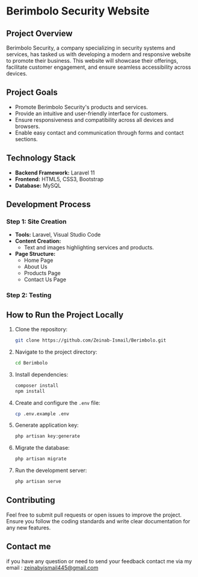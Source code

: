 # Berimbolo Security Website 

## Project Overview
Berimbolo Security, a company specializing in security systems and services, has tasked us with developing a modern and responsive website to promote their business. This website will showcase their offerings, facilitate customer engagement, and ensure seamless accessibility across devices.

## Project Goals
- Promote Berimbolo Security's products and services.
- Provide an intuitive and user-friendly interface for customers.
- Ensure responsiveness and compatibility across all devices and browsers.
- Enable easy contact and communication through forms and contact sections.

## Technology Stack
- **Backend Framework:** Laravel 11
- **Frontend:** HTML5, CSS3, Bootstrap
- **Database:** MySQL

## Development Process
### Step 1: Site Creation
- **Tools:** Laravel, Visual Studio Code
- **Content Creation:**
  - Text and images highlighting services and products.
- **Page Structure:**
  - Home Page
  - About Us
  - Products Page 
  - Contact Us Page 
  
### Step 2: Testing

## How to Run the Project Locally
1. Clone the repository:
   ```bash
   git clone https://github.com/Zeinab-Ismail/Berimbolo.git
   ```
2. Navigate to the project directory:
   ```bash
   cd Berimbolo
   ```
3. Install dependencies:
   ```bash
   composer install
   npm install
   ```
4. Create and configure the `.env` file:
   ```bash
   cp .env.example .env
   ```
5. Generate application key:
   ```bash
   php artisan key:generate
   ```
6. Migrate the database:
   ```bash
   php artisan migrate
   ```
7. Run the development server:
   ```bash
   php artisan serve
   ```

## Contributing
Feel free to submit pull requests or open issues to improve the project. Ensure you follow the coding standards and write clear documentation for any new features.
## Contact me
if you have any question or need to send your feedback contact me via my email : zeinabyismail445@gmail.com 

